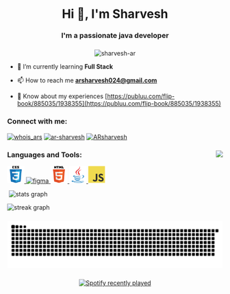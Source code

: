 <h1 align="center">Hi 👋, I'm Sharvesh</h1>
<h3 align="center">I'm a passionate java developer</h3>

###

<p align="center"> <img src="https://komarev.com/ghpvc/?username=sharvesh-ar&label=Profile%20views&color=0e75b6&style=flat" alt="sharvesh-ar" /> </p>

- 🌱 I’m currently learning **Full Stack**

- 📫 How to reach me **arsharvesh024@gmail.com**

- 📄 Know about my experiences [https://publuu.com/flip-book/885035/1938355](https://publuu.com/flip-book/885035/1938355)

<h3 align="left">Connect with me:</h3>
<p align="left">
<a href="https://twitter.com/whois_ars" target="blank"><img align="center" src="https://raw.githubusercontent.com/rahuldkjain/github-profile-readme-generator/master/src/images/icons/Social/twitter.svg" alt="whois_ars" height="30" width="40" /></a>
<a href="https://linkedin.com/in/ar-sharvesh" target="blank"><img align="center" src="https://raw.githubusercontent.com/rahuldkjain/github-profile-readme-generator/master/src/images/icons/Social/linked-in-alt.svg" alt="ar-sharvesh" height="30" width="40" /></a>
<a href="https://leetcode.com/u/ARsharvesh" target="blank"><img align="center" src="https://raw.githubusercontent.com/rahuldkjain/github-profile-readme-generator/master/src/images/icons/Social/leet-code.svg" alt="ARsharvesh" height="30" width="40" /></a>
</p>

###

<img align="right" height="145" src="https://media4.giphy.com/media/v1.Y2lkPTc5MGI3NjExMG0wNW9hcWp6NnpmMXlyNWUwcXF6MHlncHNkYThidjVoYXl2b3ZuYiZlcD12MV9pbnRlcm5hbF9naWZfYnlfaWQmY3Q9Zw/CTX0ivSQbI78A/giphy.gif"  />

###

<h3 align="left">Languages and Tools:</h3>
<p align="left"> <a href="https://www.w3schools.com/css/" target="_blank" rel="noreferrer"> <img src="https://raw.githubusercontent.com/devicons/devicon/master/icons/css3/css3-original-wordmark.svg" alt="css3" width="40" height="40"/> </a> <a href="https://www.figma.com/" target="_blank" rel="noreferrer"> <img src="https://www.vectorlogo.zone/logos/figma/figma-icon.svg" alt="figma" width="40" height="40"/> </a> <a href="https://www.w3.org/html/" target="_blank" rel="noreferrer"> <img src="https://raw.githubusercontent.com/devicons/devicon/master/icons/html5/html5-original-wordmark.svg" alt="html5" width="40" height="40"/> </a> <a href="https://www.java.com" target="_blank" rel="noreferrer"> <img src="https://raw.githubusercontent.com/devicons/devicon/master/icons/java/java-original.svg" alt="java" width="40" height="40"/> </a> <a href="https://developer.mozilla.org/en-US/docs/Web/JavaScript" target="_blank" rel="noreferrer"> <img src="https://raw.githubusercontent.com/devicons/devicon/master/icons/javascript/javascript-original.svg" alt="javascript" width="40" height="40"/> </a> </p>

<p >&nbsp;<img src="https://github-readme-stats.vercel.app/api?username=sharvesh-ar&hide_title=false&hide_rank=false&show_icons=true&include_all_commits=true&count_private=true&disable_animations=false&theme=aura&locale=en&hide_border=true" height="150" alt="stats graph"  /></p>

<p ><img src="https://streak-stats.demolab.com?user=sharvesh-ar&locale=en&mode=daily&theme=aura&hide_border=true&border_radius=5" height="150" alt="streak graph"  /></p>

###

<picture>
  <source media="(prefers-color-scheme: dark)" srcset="https://raw.githubusercontent.com/sharveshr/sharveshr/output/github-snake-dark.svg" />
  <source media="(prefers-color-scheme: light)" srcset="https://raw.githubusercontent.com/sharveshr/sharveshr/output/github-snake.svg" />
  <img alt="github-snake" src="https://raw.githubusercontent.com/sharveshr/sharveshr/output/github-snake.svg" />
</picture>

###

<div align="center">
  <a href="https://open.spotify.com/user/31ckby7ben2awdfzgkurtpn6gqsa">
    <img src="https://spotify-recently-played-readme.vercel.app/api?user=31ckby7ben2awdfzgkurtpn6gqsa&count=1" alt="Spotify recently played"  />
  </a>
</div>

